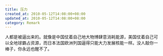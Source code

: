 ```yaml
---
title: 压力
created_at: 2010-05-12T14:08:00+08:00
updated_at: 2010-05-12T14:08:00+08:00
category: Remark
---
```


人都是被逼出来的。就像是中国仗着自己地大物博肆意消耗能源，美国仗着自己可以全地球霸占资源，而日本法国欧洲列国逼得只能大力发展核能一样。没人敲你一棒子，你永远也醒不了。
